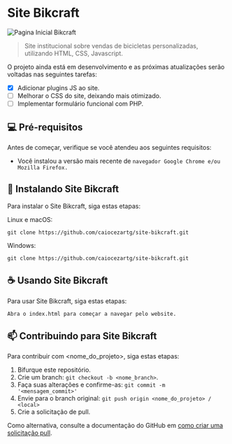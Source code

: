 # Site Bikcraft

<!---Esses são exemplos. Veja https://shields.io para outras pessoas ou para personalizar este conjunto de escudos. Você pode querer incluir dependências, status do projeto e informações de licença aqui--->

<img src="sitebikcraft-exemplo.png" alt="Pagina Inicial Bikcraft">

> Site institucional sobre vendas de bicicletas personalizadas, utilizando HTML, CSS, Javascript.

O projeto ainda está em desenvolvimento e as próximas atualizações serão voltadas nas seguintes tarefas:

- [x] Adicionar plugins JS ao site.
- [ ] Melhorar o CSS do site, deixando mais otimizado.
- [ ] Implementar formulário funcional com PHP.

## 💻 Pré-requisitos

Antes de começar, verifique se você atendeu aos seguintes requisitos:
<!---Estes são apenas requisitos de exemplo. Adicionar, duplicar ou remover conforme necessário--->
* Você instalou a versão mais recente de `navegador Google Chrome e/ou Mozilla Firefox.`

## 🚀 Instalando Site Bikcraft

Para instalar o Site Bikcraft, siga estas etapas:

Linux e macOS:
```
git clone https://github.com/caiocezartg/site-bikcraft.git
```

Windows:
```
git clone https://github.com/caiocezartg/site-bikcraft.git
```

## ☕ Usando Site Bikcraft

Para usar Site Bikcraft, siga estas etapas:

```
Abra o index.html para começar a navegar pelo website.
```

## 📫 Contribuindo para Site Bikcraft
<!---Se o seu README for longo ou se você tiver algum processo ou etapas específicas que deseja que os contribuidores sigam, considere a criação de um arquivo CONTRIBUTING.md separado--->
Para contribuir com <nome_do_projeto>, siga estas etapas:

1. Bifurque este repositório.
2. Crie um branch: `git checkout -b <nome_branch>`.
3. Faça suas alterações e confirme-as: `git commit -m '<mensagem_commit>'`
4. Envie para o branch original: `git push origin <nome_do_projeto> / <local>`
5. Crie a solicitação de pull.

Como alternativa, consulte a documentação do GitHub em [como criar uma solicitação pull](https://help.github.com/en/github/collaborating-with-issues-and-pull-requests/creating-a-pull-request).
